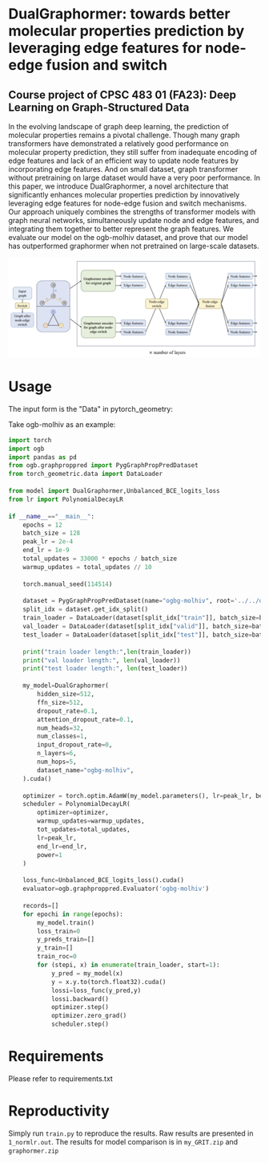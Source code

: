 # DualGraphormer: towards better molecular properties prediction by leveraging edge features for node-edge fusion and switch

## Course project of CPSC 483 01 (FA23): Deep Learning on Graph-Structured Data

In the evolving landscape of graph deep learning, the prediction of molecular properties remains a pivotal challenge. Though many graph transformers have demonstrated a relatively good performance on molecular property prediction, they still suffer from inadequate encoding of edge features and lack of an efficient way to update node features by incorporating edge features. And on small dataset, graph transformer without pretraining on large dataset would have a very poor performance. In this paper, we introduce DualGraphormer, a novel architecture that significantly enhances molecular properties prediction by innovatively leveraging edge features for node-edge fusion and switch mechanisms. Our approach uniquely combines the strengths of transformer models with graph neural networks, simultaneously update node and edge features, and integrating them together to better represent the graph features. We evaluate our model on the ogb-molhiv dataset, and prove that our model has outperformed graphormer when not pretrained on large-scale datasets.

![1](Figure1.png)

# Usage

The input form is the "Data" in pytorch_geometry:

Take ogb-molhiv as an example:

```python
import torch
import ogb
import pandas as pd
from ogb.graphproppred import PygGraphPropPredDataset
from torch_geometric.data import DataLoader

from model import DualGraphormer,Unbalanced_BCE_logits_loss
from lr import PolynomialDecayLR

if __name__=="__main__":
    epochs = 12
    batch_size = 128
    peak_lr = 2e-4
    end_lr = 1e-9
    total_updates = 33000 * epochs / batch_size
    warmup_updates = total_updates // 10

    torch.manual_seed(114514)

    dataset = PygGraphPropPredDataset(name="ogbg-molhiv", root='../../dataset/')
    split_idx = dataset.get_idx_split()
    train_loader = DataLoader(dataset[split_idx["train"]], batch_size=batch_size, shuffle=True)
    val_loader = DataLoader(dataset[split_idx["valid"]], batch_size=batch_size, shuffle=False)
    test_loader = DataLoader(dataset[split_idx["test"]], batch_size=batch_size, shuffle=False)

    print("train loader length:",len(train_loader))
    print("val loader length:", len(val_loader))
    print("test loader length:", len(test_loader))

    my_model=DualGraphormer(
        hidden_size=512,
        ffn_size=512,
        dropout_rate=0.1,
        attention_dropout_rate=0.1,
        num_heads=32,
        num_classes=1,
        input_dropout_rate=0,
        n_layers=6,
        num_hops=5,
        dataset_name="ogbg-molhiv",
    ).cuda()

    optimizer = torch.optim.AdamW(my_model.parameters(), lr=peak_lr, betas=(0.99, 0.999))
    scheduler = PolynomialDecayLR(
        optimizer=optimizer,
        warmup_updates=warmup_updates,
        tot_updates=total_updates,
        lr=peak_lr,
        end_lr=end_lr,
        power=1
    )

    loss_func=Unbalanced_BCE_logits_loss().cuda()
    evaluator=ogb.graphproppred.Evaluator('ogbg-molhiv')

    records=[]
    for epochi in range(epochs):
        my_model.train()
        loss_train=0
        y_preds_train=[]
        y_train=[]
        train_roc=0
        for (stepi, x) in enumerate(train_loader, start=1):
            y_pred = my_model(x)
            y = x.y.to(torch.float32).cuda()
            lossi=loss_func(y_pred,y)
            lossi.backward()
            optimizer.step()
            optimizer.zero_grad()
            scheduler.step()
```

# Requirements

Please refer to requirements.txt

# Reproductivity

Simply run `train.py` to reproduce the results. Raw results are presented in `1_normlr.out`. The results for model comparison is in `my_GRIT.zip` and `graphormer.zip`

